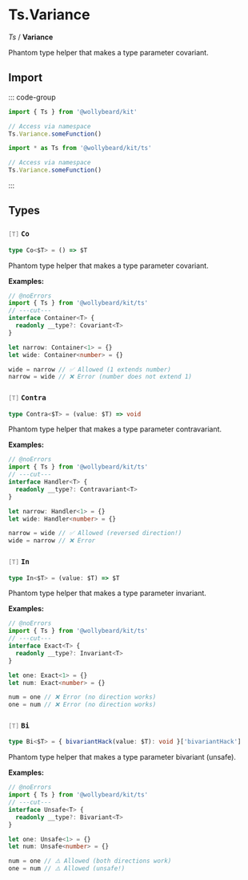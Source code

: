 # Ts.Variance

_Ts_ / **Variance**

Phantom type helper that makes a type parameter covariant.

## Import

::: code-group

```typescript [Namespace]
import { Ts } from '@wollybeard/kit'

// Access via namespace
Ts.Variance.someFunction()
```

```typescript [Barrel]
import * as Ts from '@wollybeard/kit/ts'

// Access via namespace
Ts.Variance.someFunction()
```

:::

## Types

### <span style="opacity: 0.6; font-weight: normal; font-size: 0.85em;">`[T]`</span> `Co`

```typescript
type Co<$T> = () => $T
```

<SourceLink href="https://github.com/jasonkuhrt/kit/blob/main/./src/utils/ts/variance.ts#L28" />

Phantom type helper that makes a type parameter covariant.

**Examples:**

```typescript twoslash
// @noErrors
import { Ts } from '@wollybeard/kit/ts'
// ---cut---
interface Container<T> {
  readonly __type?: Covariant<T>
}

let narrow: Container<1> = {}
let wide: Container<number> = {}

wide = narrow // ✅ Allowed (1 extends number)
narrow = wide // ❌ Error (number does not extend 1)
```

### <span style="opacity: 0.6; font-weight: normal; font-size: 0.85em;">`[T]`</span> `Contra`

```typescript
type Contra<$T> = (value: $T) => void
```

<SourceLink href="https://github.com/jasonkuhrt/kit/blob/main/./src/utils/ts/variance.ts#L55" />

Phantom type helper that makes a type parameter contravariant.

**Examples:**

```typescript twoslash
// @noErrors
import { Ts } from '@wollybeard/kit/ts'
// ---cut---
interface Handler<T> {
  readonly __type?: Contravariant<T>
}

let narrow: Handler<1> = {}
let wide: Handler<number> = {}

narrow = wide // ✅ Allowed (reversed direction!)
wide = narrow // ❌ Error
```

### <span style="opacity: 0.6; font-weight: normal; font-size: 0.85em;">`[T]`</span> `In`

```typescript
type In<$T> = (value: $T) => $T
```

<SourceLink href="https://github.com/jasonkuhrt/kit/blob/main/./src/utils/ts/variance.ts#L77" />

Phantom type helper that makes a type parameter invariant.

**Examples:**

```typescript twoslash
// @noErrors
import { Ts } from '@wollybeard/kit/ts'
// ---cut---
interface Exact<T> {
  readonly __type?: Invariant<T>
}

let one: Exact<1> = {}
let num: Exact<number> = {}

num = one // ❌ Error (no direction works)
one = num // ❌ Error (no direction works)
```

### <span style="opacity: 0.6; font-weight: normal; font-size: 0.85em;">`[T]`</span> `Bi`

```typescript
type Bi<$T> = { bivariantHack(value: $T): void }['bivariantHack']
```

<SourceLink href="https://github.com/jasonkuhrt/kit/blob/main/./src/utils/ts/variance.ts#L99" />

Phantom type helper that makes a type parameter bivariant (unsafe).

**Examples:**

```typescript twoslash
// @noErrors
import { Ts } from '@wollybeard/kit/ts'
// ---cut---
interface Unsafe<T> {
  readonly __type?: Bivariant<T>
}

let one: Unsafe<1> = {}
let num: Unsafe<number> = {}

num = one // ⚠️ Allowed (both directions work)
one = num // ⚠️ Allowed (unsafe!)
```
